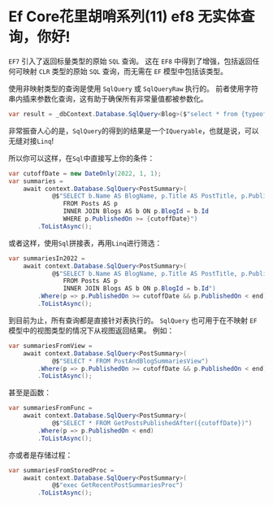 # Ef Core花里胡哨系列(11) ef8 无实体查询，你好!

`EF7` 引入了返回标量类型的原始 `SQL` 查询。 这在 `EF8` 中得到了增强，包括返回任何可映射 `CLR` 类型的原始 `SQL` 查询，而无需在 `EF` 模型中包括该类型。

使用非映射类型的查询是使用 `SqlQuery` 或 `SqlQueryRaw` 执行的。 前者使用字符串内插来参数化查询，这有助于确保所有非常量值都被参数化。

```csharp
var result = _dbContext.Database.SqlQuery<Blog>($"select * from {typeof(Blog).Name}").ToList();
```

非常振奋人心的是，`SqlQuery`的得到的结果是一个`IQueryable`，也就是说，可以无缝对接`Linq`!

所以你可以这样，在`Sql`中直接写上你的条件：

```csharp
var cutoffDate = new DateOnly(2022, 1, 1);
var summaries =
    await context.Database.SqlQuery<PostSummary>(
            @$"SELECT b.Name AS BlogName, p.Title AS PostTitle, p.PublishedOn
               FROM Posts AS p
               INNER JOIN Blogs AS b ON p.BlogId = b.Id
               WHERE p.PublishedOn >= {cutoffDate}")
        .ToListAsync();
```

或者这样，使用`Sql`拼接表，再用`Linq`进行筛选：

```csharp
var summariesIn2022 =
    await context.Database.SqlQuery<PostSummary>(
            @$"SELECT b.Name AS BlogName, p.Title AS PostTitle, p.PublishedOn
               FROM Posts AS p
               INNER JOIN Blogs AS b ON p.BlogId = b.Id")
        .Where(p => p.PublishedOn >= cutoffDate && p.PublishedOn < end)
        .ToListAsync();
```

到目前为止，所有查询都是直接针对表执行的。 `SqlQuery` 也可用于在不映射 `EF` 模型中的视图类型的情况下从视图返回结果。 例如：

```csharp
var summariesFromView =
    await context.Database.SqlQuery<PostSummary>(
            @$"SELECT * FROM PostAndBlogSummariesView")
        .Where(p => p.PublishedOn >= cutoffDate && p.PublishedOn < end)
        .ToListAsync();
```

甚至是函数：

```csharp
var summariesFromFunc =
    await context.Database.SqlQuery<PostSummary>(
            @$"SELECT * FROM GetPostsPublishedAfter({cutoffDate})")
        .Where(p => p.PublishedOn < end)
        .ToListAsync();
```

亦或者是存储过程：

```csharp
var summariesFromStoredProc =
    await context.Database.SqlQuery<PostSummary>(
            @$"exec GetRecentPostSummariesProc")
        .ToListAsync();
```